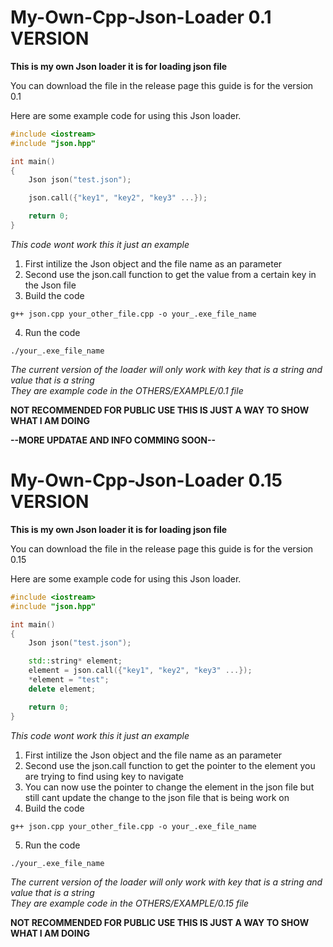 # My-Own-Cpp-Json-Loader 0.1 VERSION
 **This is my own Json loader it is for loading json file**

You can download the file in the release page this guide is for the version 0.1

 Here are some example code for using this Json loader.

```cpp
#include <iostream>
#include "json.hpp"

int main()
{
	Json json("test.json");

	json.call({"key1", "key2", "key3" ...});

	return 0;
}
```

*This code wont work this it just an example*

1. First intilize the Json object and the file name as an parameter  
2. Second use the json.call function to get the value from a certain key in the Json file
3. Build the code

```
g++ json.cpp your_other_file.cpp -o your_.exe_file_name
```

4. Run the code

```
./your_.exe_file_name
```
_The current version of the loader will only work with key that is a string and value that is a string_    
_They are example code in the OTHERS/EXAMPLE/0.1 file_


**NOT RECOMMENDED FOR PUBLIC USE THIS IS JUST A WAY TO SHOW WHAT I AM DOING**

**--MORE UPDATAE AND INFO COMMING SOON--**

# My-Own-Cpp-Json-Loader 0.15 VERSION

**This is my own Json loader it is for loading json file**

You can download the file in the release page this guide is for the version 0.15

 Here are some example code for using this Json loader.

```cpp
#include <iostream>
#include "json.hpp"

int main()
{
	Json json("test.json");

	std::string* element;
	element = json.call({"key1", "key2", "key3" ...});
	*element = "test";
	delete element;

	return 0;
}
```

*This code wont work this it just an example*

1. First intilize the Json object and the file name as an parameter  
2. Second use the json.call function to get the pointer to the element you are trying to find using key to navigate
3. You can now use the pointer to change the element in the json file but still cant update the change to the json file that is being work on  
4. Build the code

```
g++ json.cpp your_other_file.cpp -o your_.exe_file_name
```

5. Run the code

```
./your_.exe_file_name
```
_The current version of the loader will only work with key that is a string and value that is a string_    
_They are example code in the OTHERS/EXAMPLE/0.15 file_


**NOT RECOMMENDED FOR PUBLIC USE THIS IS JUST A WAY TO SHOW WHAT I AM DOING**
